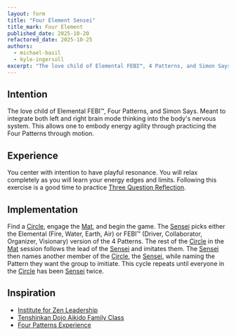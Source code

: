 ```yaml
---
layout: form
title: "Four Element Sensei"
title_mark: Four Element
published_date: 2025-10-20
refactored_date: 2025-10-25
authors:
  - michael-basil
  - kyle-ingersoll
excerpt: "The love child of Elemental FEBI™, 4 Patterns, and Simon Says."
---
```


## Intention

The love child of Elemental FEBI™, Four Patterns, and Simon Says. Meant to integrate both left and right brain mode thinking into the body's nervous system. This allows one to embody energy agility through practicing the Four Patterns through motion.

## Experience

You center with intention to have playful resonance. You will relax completely as you will learn your energy edges and limits. Following this exercise is a good time to practice [Three Question Reflection](../three-question-reflection/).

## Implementation

Find a [Circle](../circle/), engage the [Mat](../mat/), and begin the game. The [Sensei](../sensei/) picks either the Elemental (Fire, Water, Earth, Air) or FEBI™ (Driver, Collaborator, Organizer, Visionary) version of the 4 Patterns. The rest of the [Circle](../circle/) in the [Mat](../mat/) session follows the lead of the [Sensei](../sensei/) and imitates them. The [Sensei](../sensei/) then names another member of the [Circle](../circle/), the [Sensei](../sensei/), while naming the Pattern they want the group to imitiate. This cycle repeats until everyone in the [Circle](../circle/) has been [Sensei](../sensei/) twice.

## Inspiration

- [Institute for Zen Leadership](https://zenleader.global)
- [Tenshinkan Dojo Aikido Family Class](https://japaneseculturecenter.com/classes/aikido/)
- [Four Patterns Experience](https://www.youtube.com/watch?v=uVTGeFjsD3s)
